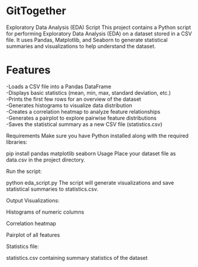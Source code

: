# GitTogether

Exploratory Data Analysis (EDA) Script
This project contains a Python script for performing Exploratory Data Analysis (EDA) on a dataset stored in a CSV file. It uses Pandas, Matplotlib, and Seaborn to generate statistical summaries and visualizations to help understand the dataset.

# Features
 -Loads a CSV file into a Pandas DataFrame  
 -Displays basic statistics (mean, min, max, standard deviation, etc.)  
 -Prints the first few rows for an overview of the dataset  
 -Generates histograms to visualize data distribution  
 -Creates a correlation heatmap to analyze feature relationships  
 -Generates a pairplot to explore pairwise feature distributions  
 -Saves the statistical summary as a new CSV file (statistics.csv)  

Requirements
Make sure you have Python installed along with the required libraries:

pip install pandas matplotlib seaborn
Usage
Place your dataset file as data.csv in the project directory.

Run the script:

python eda_script.py
The script will generate visualizations and save statistical summaries to statistics.csv.

Output
Visualizations:

Histograms of numeric columns

Correlation heatmap

Pairplot of all features

Statistics file:

statistics.csv containing summary statistics of the dataset
